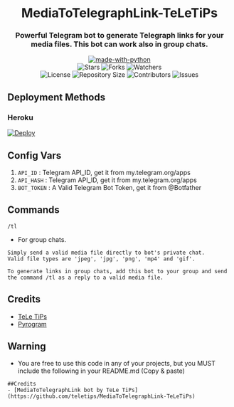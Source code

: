 <h1 align= center>MediaToTelegraphLink-TeLeTiPs</h1>
<h3 align = center>Powerful Telegram bot to generate Telegraph links for your media files. This bot can work also in group chats.</h3>
<p align="center">
<a href="https://python.org"><img src="http://forthebadge.com/images/badges/made-with-python.svg" alt="made-with-python"></a>
<br>
    <img src="https://img.shields.io/github/stars/teletips/MediaToTelegraphLink-TeLeTiPs?style=for-the-badge&color=yellow" alt="Stars">
    <img src="https://img.shields.io/github/forks/teletips/MediaToTelegraphLink-TeLeTiPs?style=for-the-badge&color=green" alt="Forks">
    <img src="https://img.shields.io/github/watchers/teletips/MediaToTelegraphLink-TeLeTiPs?style=for-the-badge&color=yellow" alt="Watchers"> <br>
    <img src="https://img.shields.io/github/license/teletips/MediaToTelegraphLink-TeLeTiPs?style=for-the-badge&color=green" alt="License">
    <img src="https://img.shields.io/github/repo-size/teletips/MediaToTelegraphLink-TeLeTiPs?style=for-the-badge&color=yellow" alt="Repository Size">
    <img src="https://img.shields.io/github/contributors/teletips/MediaToTelegraphLink-TeLeTiPs?style=for-the-badge&color=green" alt="Contributors">
    <img src="https://img.shields.io/github/issues/teletips/MediaToTelegraphLink-TeLeTiPs?style=for-the-badge&color=yellow" alt="Issues">
</p>  

## Deployment Methods

### Heroku

[![Deploy](https://www.herokucdn.com/deploy/button.svg)](https://heroku.com/deploy?template=https://github.com/densilraja/MediaToTelegraphLink-TeLeTiPs/tree/main)

## Config Vars
1. `API_ID` : Telegram API_ID, get it from my.telegram.org/apps
2. `API_HASH` : Telegram API_ID, get it from my.telegram.org/apps
3. `BOT_TOKEN` : A Valid Telegram Bot Token, get it from @Botfather

## Commands

  `/tl`

- For group chats.
```
Simply send a valid media file directly to bot's private chat.
Valid file types are 'jpeg', 'jpg', 'png', 'mp4' and 'gif'.

To generate links in group chats, add this bot to your group and send the command /tl as a reply to a valid media file.
```
## Credits
- [TeLe TiPs](https://github.com/teletips)
- [Pyrogram](https://github.com/pyrogram/pyrogram)

## Warning

- You are free to use this code in any of your projects, but you MUST include the following in your README.md (Copy & paste)
```
##Credits
- [MediaToTelegraphLink bot by TeLe TiPs] (https://github.com/teletips/MediaToTelegraphLink-TeLeTiPs)
```
